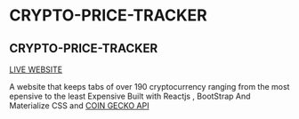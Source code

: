 # CRYPTO-PRICE-TRACKER

## CRYPTO-PRICE-TRACKER
[LIVE WEBSITE](https://crypto-pricetracker.netlify.app/)

A website that keeps tabs of over 190 cryptocurrency ranging from the most epensive to the least Expensive
Built with Reactjs , BootStrap And Materialize CSS and [COIN GECKO API](https://www.coingecko.com/en)
